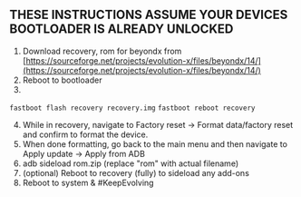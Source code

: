## THESE INSTRUCTIONS ASSUME YOUR DEVICES BOOTLOADER IS ALREADY UNLOCKED

1. Download recovery, rom for beyondx from [https://sourceforge.net/projects/evolution-x/files/beyondx/14/](https://sourceforge.net/projects/evolution-x/files/beyondx/14/)
2. Reboot to bootloader
3.
```fastboot flash recovery recovery.img```
```fastboot reboot recovery```

4. While in recovery, navigate to Factory reset -> Format data/factory reset and confirm to format the device.
5. When done formatting, go back to the main menu and then navigate to Apply update -> Apply from ADB
6. adb sideload rom.zip (replace "rom" with actual filename)
7. (optional) Reboot to recovery (fully) to sideload any add-ons
8. Reboot to system & #KeepEvolving
